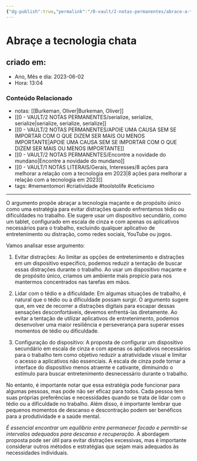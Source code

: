 ```yaml
---
{"dg-publish":true,"permalink":"/0-vault/2-notas-permanentes/abrace-a-tecnologia-chata/","tags":["permanente","mementomori","criatividade","toolstolife","ceticismo"],"dgHomeLink":true,"dgShowLocalGraph":true,"dgShowFileTree":true,"dgEnableSearch":true}
---
```


# Abraçe a tecnologia chata

## criado em: 
-  Ano, Mês e dia: 2023-06-02
- Hora: 13:04

### Conteúdo Relacionado
- notas: [[Burkeman, Oliver\|Burkeman, Oliver]]
- [[0 - VAULT/2 NOTAS PERMANENTES/serialize, serialize, serialize\|serialize, serialize, serialize]]
- [[0 - VAULT/2 NOTAS PERMANENTES/APOIE UMA CAUSA SEM SE IMPORTAR COM O QUE DIZEM SER MAIS OU MENOS IMPORTANTE\|APOIE UMA CAUSA SEM SE IMPORTAR COM O QUE DIZEM SER MAIS OU MENOS IMPORTANTE]]
- [[0 - VAULT/2 NOTAS PERMANENTES/Encontre a novidade do mundano\|Encontre a novidade do mundano]]
- [[0 - VAULT/1 NOTAS LITERAIS/Gerais, Interesses/8 ações para melhorar a relação com a tecnologia em 2023\|8 ações para melhorar a relação com a tecnologia em 2023]]
- tags: #mementomori #criatividade #toolstolife #ceticismo 
---

O argumento propõe abraçar a tecnologia maçante e de propósito único como uma estratégia para evitar distrações quando enfrentamos tédio ou dificuldades no trabalho. Ele sugere usar um dispositivo secundário, como um tablet, configurado em escala de cinza e com apenas os aplicativos necessários para o trabalho, excluindo qualquer aplicativo de entretenimento ou distração, como redes sociais, YouTube ou jogos.

Vamos analisar esse argumento:

1. Evitar distrações:
Ao limitar as opções de entretenimento e distrações em um dispositivo específico, podemos reduzir a tentação de buscar essas distrações durante o trabalho. Ao usar um dispositivo maçante e de propósito único, criamos um ambiente mais propício para nos mantermos concentrados nas tarefas em mãos.

2. Lidar com o tédio e a dificuldade:
Em algumas situações de trabalho, é natural que o tédio ou a dificuldade possam surgir. O argumento sugere que, em vez de recorrer a distrações digitais para escapar dessas sensações desconfortáveis, devemos enfrentá-las diretamente. Ao evitar a tentação de utilizar aplicativos de entretenimento, podemos desenvolver uma maior resiliência e perseverança para superar esses momentos de tédio ou dificuldade.

3. Configuração do dispositivo:
A proposta de configurar um dispositivo secundário em escala de cinza e com apenas os aplicativos necessários para o trabalho tem como objetivo reduzir a atratividade visual e limitar o acesso a aplicativos não essenciais. A escala de cinza pode tornar a interface do dispositivo menos atraente e cativante, diminuindo o estímulo para buscar entretenimento desnecessário durante o trabalho.

No entanto, é importante notar que essa estratégia pode funcionar para algumas pessoas, mas pode não ser eficaz para todos. Cada pessoa tem suas próprias preferências e necessidades quando se trata de lidar com o tédio ou a dificuldade no trabalho. Além disso, é importante lembrar que pequenos momentos de descanso e descontração podem ser benéficos para a produtividade e a saúde mental.

*É essencial encontrar um equilíbrio entre permanecer focado e permitir-se intervalos adequados para descanso e recuperação.* A abordagem proposta pode ser útil para evitar distrações excessivas, mas é importante considerar outros métodos e estratégias que sejam mais adequados às necessidades individuais.